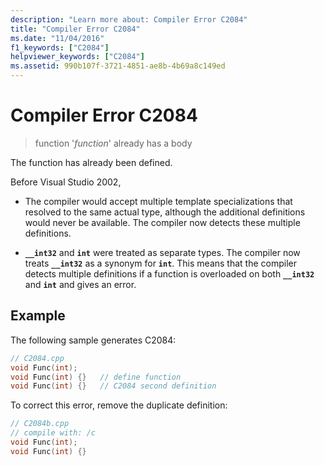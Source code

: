 ```yaml
---
description: "Learn more about: Compiler Error C2084"
title: "Compiler Error C2084"
ms.date: "11/04/2016"
f1_keywords: ["C2084"]
helpviewer_keywords: ["C2084"]
ms.assetid: 990b107f-3721-4851-ae8b-4b69a8c149ed
---
```

# Compiler Error C2084

> function '*function*' already has a body

The function has already been defined.

Before Visual Studio 2002,

- The compiler would accept multiple template specializations that resolved to the same actual type, although the additional definitions would never be available. The compiler now detects these multiple definitions.

- **`__int32`** and **`int`** were treated as separate types. The compiler now treats **`__int32`** as a synonym for **`int`**. This means that the compiler detects multiple definitions if a function is overloaded on both **`__int32`** and **`int`** and gives an error.

## Example

The following sample generates C2084:

```cpp
// C2084.cpp
void Func(int);
void Func(int) {}   // define function
void Func(int) {}   // C2084 second definition
```

To correct this error, remove the duplicate definition:

```cpp
// C2084b.cpp
// compile with: /c
void Func(int);
void Func(int) {}
```
